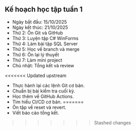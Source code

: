 ## Kế hoạch học tập tuần 1
- Ngày bắt đầu: 15/10/2025
- Ngày kết thúc: 21/10/2025
- Thứ 2: Ôn Git và GitHub
- Thứ 3: Luyện tập C# WinForms
- Thứ 4: Làm bài tập SQL Server
- Thứ 5: Học về branch và merge
- Thứ 6: Ôn lại lý thuyết
- Thứ 7: Làm mini project
- Chủ nhật: Tổng kết và review

<<<<<<< Updated upstream
- Thực hành lại các lệnh Git cơ bản.
- Chuẩn bị bài kiểm tra cuối kỳ.
- Học thêm về GitHub Actions.
- Tìm hiểu CI/CD cơ bản.
=======
- Ôn tập về reset và revert.
- Viết báo cáo tổng kết.
>>>>>>> Stashed changes
